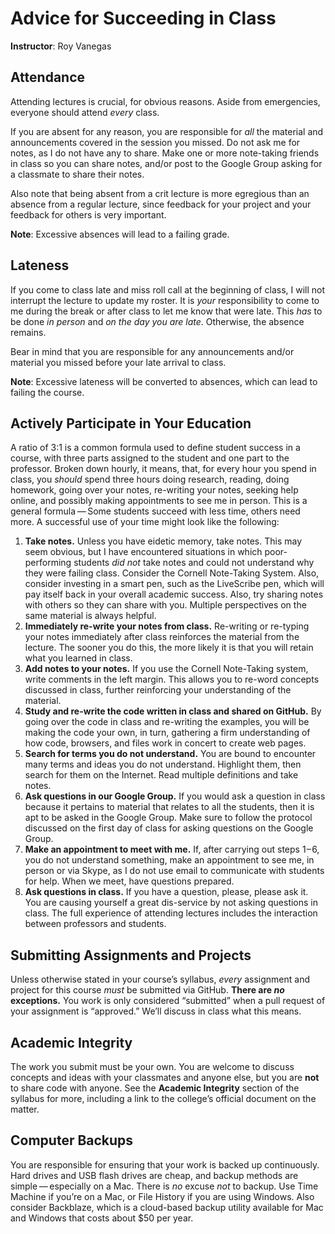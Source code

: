 # Advice for Succeeding in Class

**Instructor**: Roy Vanegas

## Attendance

Attending lectures is crucial, for obvious reasons. Aside from emergencies, everyone should attend *every* class.

If you are absent for any reason, you are responsible for *all* the material and announcements covered in the session you missed. Do not ask me for notes, as I do not have any to share. Make one or more note-taking friends in class so you can share notes, and/or post to the Google Group asking for a classmate to share their notes.

Also note that being absent from a crit lecture is more egregious than an absence from a regular lecture, since feedback for your project and your feedback for others is very important.

**Note**: Excessive absences will lead to a failing grade.

## Lateness

If you come to class late and miss roll call at the beginning of class, I will not interrupt the lecture to update my roster. It is *your* responsibility to come to me during the break or after class to let me know that were late. This *has* to be done *in person* and *on the day you are late*. Otherwise, the absence remains.

Bear in mind that you are responsible for any announcements and/or material you missed before your late arrival to class.

**Note**: Excessive lateness will be converted to absences, which can lead to failing the course.

## Actively Participate in Your Education

A ratio of 3:1 is a common formula used to define student success in a course, with three parts assigned to the student and one part to the professor. Broken down hourly, it means, that, for every hour you spend in class, you *should* spend three hours doing research, reading, doing homework, going over your notes, re-writing your notes, seeking help online, and possibly making appointments to see me in person. This is a general formula — Some students succeed with less time, others need more. A successful use of your time might look like the following:

1. **Take notes.** Unless you have eidetic memory, take notes. This may seem obvious, but I have encountered situations in which poor-performing students *did not* take notes and could not understand why they were failing class. Consider the Cornell Note-Taking System. Also, consider investing in a smart pen, such as the LiveScribe pen, which will pay itself back in your overall academic success. Also, try sharing notes with others so they can share with you. Multiple perspectives on the same material is always helpful. 
2. **Immediately re-write your notes from class.** Re-writing or re-typing your notes immediately after class reinforces the material from the lecture. The sooner you do this, the more likely it is that you will retain what you learned in class.
3. **Add notes to your notes.** If you use the Cornell Note-Taking system, write comments in the left margin. This allows you to re-word concepts discussed in class, further reinforcing your understanding of the material.
4. **Study and re-write the code written in class and shared on GitHub.** By going over the code in class and re-writing the examples, you will be making the code your own, in turn, gathering a firm understanding of how code, browsers, and files work in concert to create web pages.
5. **Search for terms you do not understand.** You are bound to encounter many terms and ideas you do not understand. Highlight them, then search for them on the Internet. Read multiple definitions and take notes.
6. **Ask questions in our Google Group.** If you would ask a question in class because it pertains to material that relates to all the students, then it is apt to be asked in the Google Group. Make sure to follow the protocol discussed on the first day of class for asking questions on the Google Group.
7. **Make an appointment to meet with me.** If, after carrying out steps 1 – 6, you do not understand something, make an appointment to see me, in person or via Skype, as I do not use email to communicate with students for help. When we meet, have questions prepared.
8. **Ask questions in class.** If you have a question, please, please ask it. You are causing yourself a great dis-service by not asking questions in class. The full experience of attending lectures includes the interaction between professors and students.

## Submitting Assignments and Projects

Unless otherwise stated in your course’s syllabus, *every* assignment and project for this course *must* be submitted via GitHub. **There are *no* exceptions.** You work is only considered “submitted” when a pull request of your assignment is “approved.” We’ll discuss in class what this means.

## Academic Integrity

The work you submit must be your own. You are welcome to discuss concepts and ideas with your classmates and anyone else, but you are **not** to share code with anyone. See the **Academic Integrity** section of the syllabus for more, including a link to the college’s official document on the matter.

## Computer Backups

You are responsible for ensuring that your work is backed up continuously. Hard drives and USB flash drives are cheap, and backup methods are simple — especially on a Mac. There is *no* excuse *not* to backup. Use Time Machine if you’re on a Mac, or File History if you are using Windows. Also consider Backblaze, which is a cloud-based backup utility available for Mac and Windows that costs about $50 per year.
